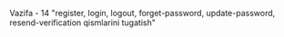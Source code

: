 Vazifa - 14
"register, login, logout, forget-password, update-password, resend-verification qismlarini tugatish"
